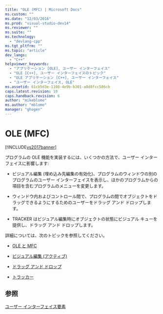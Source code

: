 ```yaml
---
title: "OLE (MFC) | Microsoft Docs"
ms.custom: ""
ms.date: "12/03/2016"
ms.prod: "visual-studio-dev14"
ms.reviewer: ""
ms.suite: ""
ms.technology: 
  - "devlang-cpp"
ms.tgt_pltfrm: ""
ms.topic: "article"
dev_langs: 
  - "C++"
helpviewer_keywords: 
  - "アプリケーション [OLE], ユーザー インターフェイス"
  - "OLE [C++], ユーザー インターフェイスのトピック"
  - "OLE アプリケーション [C++], ユーザー インターフェイス"
  - "ユーザー インターフェイス, OLE"
ms.assetid: 61cb5d3e-1108-4e9b-b301-a8d8fcc586cb
caps.latest.revision: 10
caps.handback.revision: 6
author: "mikeblome"
ms.author: "mblome"
manager: "ghogen"
---
```

# OLE (MFC)
[!INCLUDE[vs2017banner](../assembler/inline/includes/vs2017banner.md)]

プログラムの OLE 機能を実装するには、いくつかの方法で、ユーザー インターフェイスに影響します:  
  
-   ビジュアル編集 \(埋め込み先編集の有効化\)、プログラムのウィンドウの別のプログラムのユーザー インターフェイスを表示し、ほかのプログラムからの項目を含むプログラムのメニューを変更します。  
  
-   ウィンドウ内およびコントロール間で、プログラムの間でオブジェクトをドラッグできるようにするためのユーザーをドラッグ アンド ドロップします。  
  
-   TRACKER はビジュアル編集時にオブジェクトの状態にビジュアル キューを提供し、ドラッグ アンド ドロップします。  
  
 詳細については、次のトピックを参照してください。  
  
-   [OLE と MFC](../mfc/ole-in-mfc.md)  
  
-   [ビジュアル編集 \(アクティブ\)](../mfc/activation-cpp.md)  
  
-   [ドラッグ アンド ドロップ](../mfc/drag-and-drop-ole.md)  
  
-   [トラッカー](../mfc/trackers.md)  
  
## 参照  
 [ユーザー インターフェイス要素](../mfc/user-interface-elements-mfc.md)